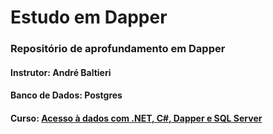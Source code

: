 # Estudo em Dapper

### Repositório de aprofundamento em Dapper

#### Instrutor: André Baltieri 
#### Banco de Dados: Postgres
#### Curso: <html><a href="https://balta.io/cursos/acesso-dados-csharp-net-dapper-sql-server" target="_blank">Acesso à dados com .NET, C#, Dapper e SQL Server</a></html>